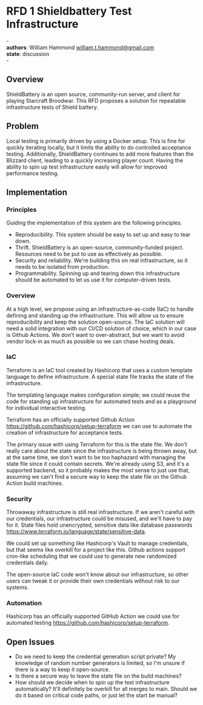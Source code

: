 # RFD 1 Shieldbattery Test Infrastructure

\- \
**authors**: William Hammond <william.t.hammond@gmail.com> \
**state**: discussion \
\-

## Overview

ShieldBattery is an open source, community-run server, and client for playing Starcraft Broodwar. 
This RFD proposes a solution for repeatable infrastructure tests of Shield battery.

## Problem

 Local testing is primarily driven by using a Docker setup. 
 This is fine for quickly iterating locally, but it limits the ability to do controlled acceptance testing. 
 Additionally, ShieldBattery continues to add more features than the Blizzard client, leading to a quickly increasing player count. 
 Having the ability to spin up test infrastructure easily will allow for improved performance testing. 

## Implementation

### Principles

Guiding the implementation of this system are the following principles.
* Reproducibility. This system should be easy to set up and easy to tear down. 
* Thrift. ShieldBattery is an open-source, community-funded project. Resources need to be put to use as effectively as possible.
* Security and reliability. We're building this on real infrastructure, so it needs to be isolated from production. 
* Programmability. Spinning up and tearing down this infrastructure should be automated to let us use it for computer-driven tests.

### Overview

At a high level, we propose using an infrastructure-as-code (IaC) to handle defining and standing up the infrastructure. 
This will allow us to ensure reproducibility and keep the solution open-source. 
The IaC solution will need a solid integration with our CI/CD solution of choice, which in our case is Github Actions. 
We don't want to over-abstract, but we want to avoid vendor lock-in as much as possible so we can chase hosting deals. 

### IaC

Terraform is an IaC tool created by Hashicorp that uses a custom template language to define infrastructure. 
A special state file tracks the state of the infrastructure. 

The templating language makes configuration simple; we could reuse the code for standing up infrastructure for automated tests and as a playground for individual interactive testing. 

Terraform has an officially supported Github Action https://github.com/hashicorp/setup-terraform we can use to automate the creation of infrastructure for acceptance tests. 

The primary issue with using Terraform for this is the state file. 
We don't really care about the state since the infrastructure is being thrown away, but at the same time, we don't want to be too haphazard with managing the state file since it could contain secrets. 
We're already using S3, and it's a supported backend, so it probably makes the most sense to just use that, assuming we can't find a secure way to keep the state file on the Github Action build machines. 

### Security

Throwaway infrastructure is still real infrastructure. 
If we aren't careful with our credentials, our infrastructure could be misused, and we'll have to pay for it. 
State files hold unencrypted, sensitive data like database passwords https://www.terraform.io/language/state/sensitive-data. 

We could set up something like Hashicorp's Vault to manage credentials, but that seems like overkill for a project like this. 
Github actions support cron-like scheduling that we could use to generate new randomized credentials daily.


The open-source IaC code won't know about our infrastructure, so other users can tweak it or provide their own credentials without risk to our systems. 

### Automation

Hashicorp has an officially supported GitHub Action we could use for automated testing https://github.com/hashicorp/setup-terraform. 

## Open Issues 

* Do we need to keep the credential generation script private? 
My knowledge of random number generators is limited, so I'm unsure if there is a way to keep it open-source.
* Is there a secure way to leave the state file on the build machines?
* How should we decide when to spin up the test infrastructure automatically? 
It'll definitely be overkill for all merges to main. 
Should we do it based on critical code paths, or just let the start be manual?
